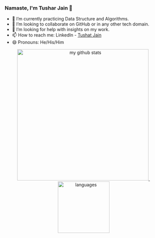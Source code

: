 ### Namaste, I'm Tushar Jain 👋

<!--
**jntushar/jntushar** is a ✨ _special_ ✨ repository because its `README.md` (this file) appears on your GitHub profile.
<p align="left"> <img src="https://komarev.com/ghpvc/?username=jntushar&label=Views&color=brightgreen&style=plastic" alt="jntushar" /> </p>

Here are some ideas to get you started:

- 🔭 I’m currently working on ...
- 👯 I’m looking to collaborate on ...
- 🤔 I’m looking for help with ...
- 💬 Ask me about ...
- ⚡ Fun fact: ...
-->

- 🌱 I’m currently practicing Data Structure and Algorithms.
- 👯 I’m looking to collaborate on GitHub or in any other tech domain.
- 🤔 I’m looking for help with insights on my work.
- 📫 How to reach me: LinkedIn - [Tushat Jain](https://www.linkedin.com/in/jntushar/)
- 😄 Pronouns: He/His/Him


<a align="center" href="https://github.com/jntushar">
    <p align="center">
    <img src="https://github-readme-stats.vercel.app/api?username=jntushar&show_icons=true&theme=tokyonight" alt="my github stats" width="420"/>&nbsp;<img src="https://github-readme-stats.vercel.app/api/top-langs/?username=jntushar&layout=compact&theme=tokyonight" alt="languages" height="165">
    </p>
</a>

